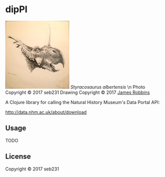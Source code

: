 # dipPI

![Styracosaurus](images/IMG_4496-2.JPG)
_Styracosaurus albertensis_ \n
Photo Copyright © 2017 seb231
Drawing Copyright © 2017 [James Robbins](http://www.jr-illustration.co.uk/)

A Clojure library for calling the Natural History Museum's Data Portal API:

http://data.nhm.ac.uk/about/download

## Usage

TODO

## License

Copyright © 2017 seb231

